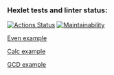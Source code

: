 ### Hexlet tests and linter status:
[![Actions Status](https://github.com/exicc/java-project-61/workflows/hexlet-check/badge.svg)](https://github.com/exicc/java-project-61/actions)
[![Maintainability](https://api.codeclimate.com/v1/badges/f4ed57ac46ee52dc4dde/maintainability)](https://codeclimate.com/github/exicc/java-project-61/maintainability)

[Even example](https://asciinema.org/a/SqS2ZcIUyWcAEGku1F9bTW4G5)

[Calc example](https://asciinema.org/a/LRWfJM2H5iHtPWDKTNaFadE2q)

[GCD example](https://asciinema.org/a/UFIUgwCDiOM6lJrz1HtQmNQWd)
